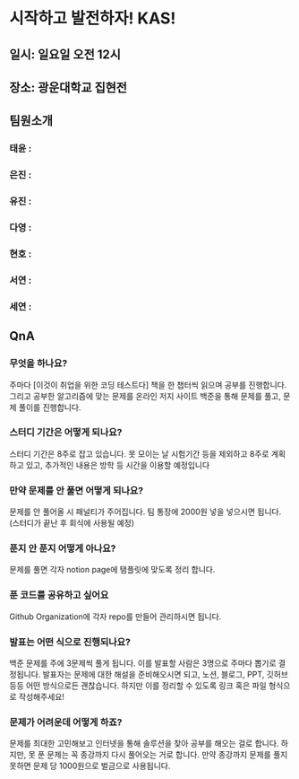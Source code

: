 # 시작하고 발전하자! KAS!
## 일시: 일요일 오전 12시

## 장소: 광운대학교 집현전

## 팀원소개
### 태윤 : 
### 은진 :
### 유진 :
### 다영 :
### 현호 :
### 서연 :
### 세연 : 

## QnA
### 무엇을 하나요?
주마다 [이것이 취업을 위한 코딩 테스트다] 책을 한 챕터씩 읽으며 공부를 진행합니다. 그리고 공부한 알고리즘에 맞는 문제를 온라인 저지 사이트 백준을 통해 문제를 풀고, 문제 풀이를 진행합니다.

### 스터디 기간은 어떻게 되나요?
스터디 기간은 8주로 잡고 있습니다. 못 모이는 날 시험기간 등을 제외하고 8주로 계획하고 있고, 추가적인 내용은 방학 등 시간을 이용할 예정입니다

### 만약 문제를 안 풀면 어떻게 되나요?
문제를 안 풀어올 시 패널티가 주어집니다. 팀 통장에 2000원 넣을 넣으시면 됩니다. (스터디가 끝난 후 회식에 사용될 예정)

### 푼지 안 푼지 어떻게 아나요?
문제를 풀면 각자 notion page에 탬플릿에 맞도록 정리 합니다.

### 푼 코드를 공유하고 싶어요
Github Organization에 각자 repo를 만들어 관리하시면 됩니다.

### 발표는 어떤 식으로 진행되나요?
백준 문제를 주에 3문제씩 풀게 됩니다. 이를 발표할 사람은 3명으로 주마다 뽑기로 결정됩니다. 발표자는 문제에 대한 해설을 준비해오시면 되고, 노션, 블로그, PPT, 깃허브 등등 어떤 방식으로든 괜찮습니다. 하지만 이를 정리할 수 있도록 링크 혹은 파일 형식으로 작성해주세요!

### 문제가 어려운데 어떻게 하죠?
문제를 최대한 고민해보고 인터넷을 통해 솔루션을 찾아 공부를 해오는 걸로 합니다. 하지만, 못 푼 문제는 꼭 종강까지 다시 풀어오는 거로 합니다. 만약 종강까지 문제를 풀지 못하면 문제 당 1000원으로 벌금으로 사용됩니다.
